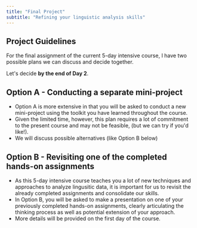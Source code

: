 ```yaml
---
title: "Final Project"
subtitle: "Refining your linguistic analysis skills"
---
```


## Project Guidelines

For the final assignment of the current 5-day intensive course, I have two possible plans we can discuss and decide together.

Let's decide **by the end of Day 2**.

## Option A - Conducting a separate mini-project

- Option A is more extensive in that you will be asked to conduct a new mini-project using the toolkit you have learned throughout the course. 
- Given the limited time, however, this plan requires a lot of commitment to the present course and may not be feasible, (but we can try if you'd like!). 
- We will discuss possible alternatives (like Option B below)

## Option B - Revisiting one of the completed hands-on assignments

- As this 5-day intensive course teaches you a lot of new techniques and approaches to analyze lingusitic data, it is important for us to revisit the already completed assignments and consolidate our skills.
- In Option B, you will be asked to make a presentation on one of your previously completed hands-on assignments, clearly articulating the thinking process as well as potential extension of your approach.
- More details will be provided on the first day of the course.
